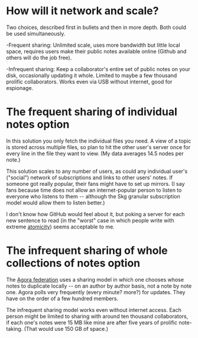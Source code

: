 # How will it network and scale?

Two choices, described first in bullets and then in more depth. Both could be used simultaneously.

-Frequent sharing: Unlimited scale, uses more bandwidth but little local space, requires users make their public notes available online (Github and others will do the job free).

-Infrequent sharing: Keep a collaborator's entire set of public notes on your disk, occasionally updating it whole. Limited to maybe a few thousand prolific collaborators. Works even via USB without internet, good for espionage.

# The frequent sharing of individual notes option

In this solution you only fetch the individual files you need. A view of a topic is stored across multiple files, so plan to hit the other user's server once for every line in the file they want to view. (My data averages 14.5 nodes per note.)

This solution scales to any number of users, as could any individual user's ("social") network of subscriptions and links to other users' notes. If someone got really popular, their fans might have to set up mirrors. (I say fans because time does not allow an internet-popular person to listen to everyone who listens to them -- although the Skg granular subscription model would allow them to listen better.)

I don't know how GitHub would feel about it, but poking a server for each new sentence to read (in the "worst" case in which people write with extreme [atomicity](https://notes.andymatuschak.org/Evergreen_notes_should_be_atomic)) seems acceptable to me.

# The infrequent sharing of whole collections of notes option

The [Agora federation](https://github.com/flancian/agora) uses a sharing model in which one chooses whose notes to duplicate locally -- on an author by author basis, not a note by note one. Agora polls very frequently (every minute? more?) for updates. They have on the order of a few hundred members.

The infrequent sharing model works even without internet access. Each person might be limited to sharing with around ten thousand collaborators, if each one's notes were 15 MB like mine are after five years of prolific note-taking. (That would use 150 GB of space.)
